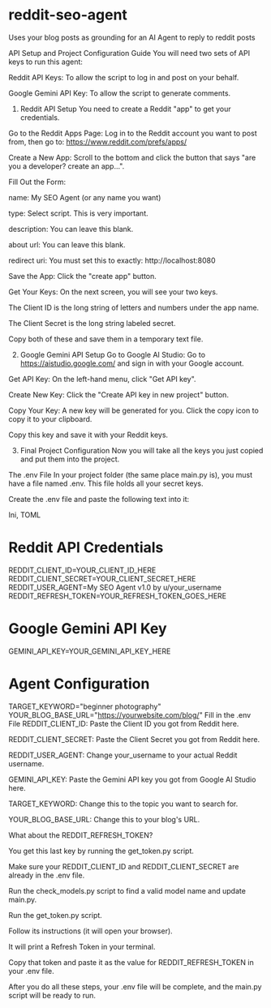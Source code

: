 # reddit-seo-agent
Uses your blog posts as grounding for an AI Agent to reply to reddit posts

API Setup and Project Configuration Guide
You will need two sets of API keys to run this agent:

Reddit API Keys: To allow the script to log in and post on your behalf.

Google Gemini API Key: To allow the script to generate comments.

1. Reddit API Setup
You need to create a Reddit "app" to get your credentials.

Go to the Reddit Apps Page: Log in to the Reddit account you want to post from, then go to: https://www.reddit.com/prefs/apps/

Create a New App: Scroll to the bottom and click the button that says "are you a developer? create an app...".

Fill Out the Form:

name: My SEO Agent (or any name you want)

type: Select script. This is very important.

description: You can leave this blank.

about url: You can leave this blank.

redirect uri: You must set this to exactly: http://localhost:8080

Save the App: Click the "create app" button.

Get Your Keys: On the next screen, you will see your two keys.

The Client ID is the long string of letters and numbers under the app name.

The Client Secret is the long string labeled secret.

Copy both of these and save them in a temporary text file.

2. Google Gemini API Setup
Go to Google AI Studio: Go to https://aistudio.google.com/ and sign in with your Google account.

Get API Key: On the left-hand menu, click "Get API key".

Create New Key: Click the "Create API key in new project" button.

Copy Your Key: A new key will be generated for you. Click the copy icon to copy it to your clipboard.

Copy this key and save it with your Reddit keys.

3. Final Project Configuration
Now you will take all the keys you just copied and put them into the project.

The .env File
In your project folder (the same place main.py is), you must have a file named .env. This file holds all your secret keys.

Create the .env file and paste the following text into it:

Ini, TOML

# Reddit API Credentials
REDDIT_CLIENT_ID=YOUR_CLIENT_ID_HERE
REDDIT_CLIENT_SECRET=YOUR_CLIENT_SECRET_HERE
REDDIT_USER_AGENT=My SEO Agent v1.0 by u/your_username
REDDIT_REFRESH_TOKEN=YOUR_REFRESH_TOKEN_GOES_HERE

# Google Gemini API Key
GEMINI_API_KEY=YOUR_GEMINI_API_KEY_HERE

# Agent Configuration
TARGET_KEYWORD="beginner photography"
YOUR_BLOG_BASE_URL="https://yourwebsite.com/blog/"
Fill in the .env File
REDDIT_CLIENT_ID: Paste the Client ID you got from Reddit here.

REDDIT_CLIENT_SECRET: Paste the Client Secret you got from Reddit here.

REDDIT_USER_AGENT: Change your_username to your actual Reddit username.

GEMINI_API_KEY: Paste the Gemini API key you got from Google AI Studio here.

TARGET_KEYWORD: Change this to the topic you want to search for.

YOUR_BLOG_BASE_URL: Change this to your blog's URL.

What about the REDDIT_REFRESH_TOKEN?

You get this last key by running the get_token.py script.

Make sure your REDDIT_CLIENT_ID and REDDIT_CLIENT_SECRET are already in the .env file.

Run the check_models.py script to find a valid model name and update main.py.

Run the get_token.py script.

Follow its instructions (it will open your browser).

It will print a Refresh Token in your terminal.

Copy that token and paste it as the value for REDDIT_REFRESH_TOKEN in your .env file.

After you do all these steps, your .env file will be complete, and the main.py script will be ready to run.
